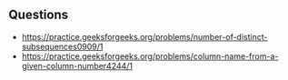 ## Questions
- https://practice.geeksforgeeks.org/problems/number-of-distinct-subsequences0909/1
- https://practice.geeksforgeeks.org/problems/column-name-from-a-given-column-number4244/1
